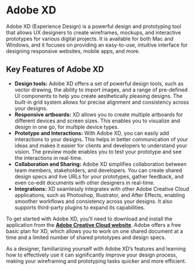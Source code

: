 # Adobe XD

Adobe XD (Experience Design) is a powerful design and prototyping tool that allows UX designers to create wireframes, mockups, and interactive prototypes for various digital projects. It is available for both Mac and Windows, and it focuses on providing an easy-to-use, intuitive interface for designing responsive websites, mobile apps, and more.

## Key Features of Adobe XD

- **Design tools:** Adobe XD offers a set of powerful design tools, such as vector drawing, the ability to import images, and a range of pre-defined UI components to help you create aesthetically pleasing designs. The built-in grid system allows for precise alignment and consistency across your designs.
- **Responsive artboards:** XD allows you to create multiple artboards for different devices and screen sizes. This enables you to visualize and design in one go, for multiple device types.
- **Prototype and Interactions:** With Adobe XD, you can easily add interactions to your designs. This helps in better communication of your ideas and makes it easier for clients and developers to understand your vision. The preview mode enables you to test your prototype and see the interactions in real-time.
- **Collaboration and Sharing:** Adobe XD simplifies collaboration between team members, stakeholders, and developers. You can create shared design specs and live URLs for your prototypes, gather feedback, and even co-edit documents with other designers in real-time.
- **Integrations:** XD seamlessly integrates with other Adobe Creative Cloud applications, such as Photoshop, Illustrator, and After Effects, enabling smoother workflows and consistency across your designs. It also supports third-party plugins to expand its capabilities.

To get started with Adobe XD, you’ll need to download and install the application from the **[Adobe Creative Cloud website](https://www.adobe.com/products/xd.html)**. Adobe offers a free basic plan for XD, which allows you to work on one shared document at a time and a limited number of shared prototypes and design specs.

As a designer, familiarizing yourself with Adobe XD’s features and learning how to effectively use it can significantly improve your design process, making your wireframing and prototyping tasks quicker and more efficient.
